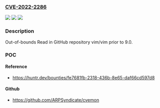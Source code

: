 ### [CVE-2022-2286](https://cve.mitre.org/cgi-bin/cvename.cgi?name=CVE-2022-2286)
![](https://img.shields.io/static/v1?label=Product&message=vim%2Fvim&color=blue)
![](https://img.shields.io/static/v1?label=Version&message=n%2Fa&color=blue)
![](https://img.shields.io/static/v1?label=Vulnerability&message=CWE-125%20Out-of-bounds%20Read&color=brighgreen)

### Description

Out-of-bounds Read in GitHub repository vim/vim prior to 9.0.

### POC

#### Reference
- https://huntr.dev/bounties/fe7681fb-2318-436b-8e65-daf66cd597d8

#### Github
- https://github.com/ARPSyndicate/cvemon

